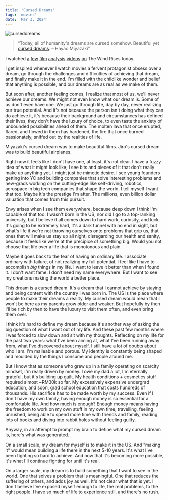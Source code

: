 ```yaml
---
title: 'Cursed Dreams'
tags: 'movies'
date: 'Mar 3, 2024'
---
```


![curseddreams](/images/curseddreams.jpeg)

> “Today, all of humanity's dreams are cursed somehow. Beautiful yet [cursed dreams](https://www.youtube.com/watch?v=NcLlpdE8siU). – Hayao Miyazaki”

I watched [a](https://www.youtube.com/watch?v=wyidOYwyrLI) [few](https://www.youtube.com/watch?v=zL34JpZGH9o) [film](https://www.youtube.com/watch?v=KYJe31vCL-A) [analysis](https://www.youtube.com/watch?v=xk0spWvl3wg) [videos](https://www.youtube.com/watch?v=Ewv2iNIqfsY) [on](https://www.youtube.com/watch?v=Fpc7gt_i638) The Wind Rises today.

I get inspired whenever I watch movies a fervent protagonist obsess over a dream, go through the challenges and difficulties of achieving that dream, and finally make it in the end. I'm filled with the childlike wonder and belief that anything is possible, and our dreams are as real as we make of them.

But soon after, another feeling comes, I realize that most of us, we'll never achieve our dreams. We might not even know what our dream is. Some of us don't even have one. We just go through life, day by day, never realizing our true potential. And it's not because the person isn't doing what they can do achieve it, it's because their background and circumstances has defined their lives, they don't have the luxury of choice, to even taste the anxiety of unbounded possibilities ahead of them. The molten lava that once erupted, flared, and flowed in them has hardened, the fire that once burned passionately, sniffed out by the realities of life.

Miyazaki's cursed dream was to make beautiful films. Jiro's cursed dream was to build beautiful airplanes.

Right now it feels like I don't have one, at least, it's not clear. I have a fuzzy idea of what it might look like; I see bits and pieces of it that don't really make up anything yet. I might just be mimetic desire. I see young founders getting into YC and building companies that solve interesting problems and new-grads working on the cutting-edge like self-driving, robotics, aerospace in big tech companies that shape the world. I tell myself I want that too. Maybe it's the prestige I'm after. The millions, even billion dollar valuation that comes from this pursuit.

Envy arises when I see them everywhere, because deep down I think I'm capable of that too. I wasn't born in the US, nor did I go to a top-ranking university, but I believe it all comes down to hard work, curiosity, and luck. It's going to be extremely hard, it's a dark tunnel with no end in sight, but what's life if we're not throwing ourselves onto problems that grip us, that ones that will make us stay up all night, disregarding our health and sanity, because it feels like we're at the precipice of something big. Would you not choose that life over a life that is monotonous and plain.

Maybe it goes back to the fear of having an ordinary life. I associate ordinary with failure, of not realizing my full potential. I feel like I have to accomplish _big_ things in my life. I want to leave it better than when I found it. I don't want fame. I don't need my name everywhere. But I want to see my creations making the world a better place.

This dream is a cursed dream. It's a dream that I cannot achieve by staying and being content with the country I was born in. The US is the place where people to make their dreams a reality. My cursed dream would mean that I won't be here as my parents grow older and weaker. But hopefully by then I'll be rich by then to have the luxury to visit them often, and even bring them over.

I think it's hard to define my dream because it's another way of asking the big question of what I want out of my life. And these past few months where I was forced to slow down and sit with my thoughts. Reflecting on my life for the past two years: what I've been aiming at, what I've been running away from, what I've discovered about myself. I still have a lot of doubts about who I am. I'm malleable and porous. My identity is constantly being shaped and moulded by the things I consume and people around me.

But I know that as someone who grew up in a family operating on scarcity mindset, I'm really driven by money. I owe my dad a lot, I'm eternally grateful, but it's building up guilt. My health conditions + cosmetics stuff required almost ~RM30k so far. My excessively expensive undergrad education, and soon, grad school education that costs hundreds of thousands. His sacrifice has to be made worth by my success. Even if I don't have my own family, having enough money is so essential for a comfortable life. And how much is enough? Enough money means having the freedom to work on my own stuff in my own time, travelling, feeling unrushed, being able to spend more time with friends and family, reading lots of books and diving into rabbit holes without feeling guilty.

Anyway, in an attempt to prompt my brain to define what my cursed dream is, here's what was generated.

On a small scale, my dream for myself is to make it in the US. And "making it" would mean building a life there in the next 5-10 years. It's what I've been fighting so hard to achieve. And now that it's becoming more possible, it's what I'll continue fighting for until it's real.

On a larger scale, my dream is to build something that I want to see in the world. One that solves a problem that is meaningful. One that reduces the suffering of others, and adds joy as well. It's not clear what that is yet. I don't believe I've exposed myself enough to life, the real problems, to the right people. I have so much of life to experience still, and there's no rush.
